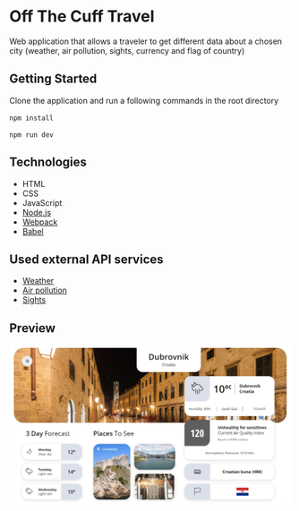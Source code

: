 # Off The Cuff Travel

Web application that allows a traveler to get different data about a chosen city (weather, air pollution, sights, currency and flag of country)

## Getting Started

Clone the application and run a following commands in the root directory

```
npm install
```
```
npm run dev
```

## Technologies

* HTML
* CSS
* JavaScript
* [Node.js](https://nodejs.org/en/)
* [Webpack](https://webpack.js.org/)
* [Babel](https://babeljs.io/)


## Used external API services

* [Weather](https://openweathermap.org/api)
* [Air pollution](https://www.airvisual.com/air-pollution-data-api)
* [Sights](https://www.triposo.com/api/)

## Preview

![Main page](https://github.com/iasynetska/off_the_cuff_travel/blob/master/src/img/mainPage.jpg)
